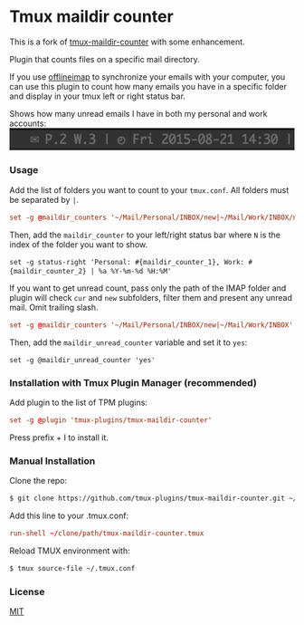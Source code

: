 # Tmux maildir counter

This is a fork of [tmux-maildir-counter](https://github.com/tmux-plugins/tmux-maildir-counter) with some enhancement.

Plugin that counts files on a specific mail directory.

If you use [offlineimap](http://offlineimap.org/) to synchronize your emails with your computer,
you can use this plugin to count how many emails you have in a specific folder and display in your tmux
left or right status bar.

Shows how many unread emails I have in both my personal and work accounts:
![prefix_off](screenshots/maildir_counter.png)

### Usage

Add the list of folders you want to count to your `tmux.conf`. All folders must be separated by `|`.

```tmux.conf
set -g @maildir_counters '~/Mail/Personal/INBOX/new|~/Mail/Work/INBOX/new'
```

Then, add the `maildir_counter` to your left/right status bar where `N` is the index of the folder you want to show.

```tmux.config
set -g status-right 'Personal: #{maildir_counter_1}, Work: #{maildir_counter_2} | %a %Y-%m-%d %H:%M'
```

If you want to get unread count, pass only the path of the IMAP folder and plugin will check `cur` and `new` subfolders, filter them and present any unread mail. Omit trailing slash.

```tmux.conf
set -g @maildir_counters '~/Mail/Personal/INBOX/new|~/Mail/Work/INBOX'
```

Then, add the `maildir_unread_counter` variable and set it to `yes`:

```tmux.config
set -g @maildir_unread_counter 'yes'
```

### Installation with Tmux Plugin Manager (recommended)

Add plugin to the list of TPM plugins:

```tmux.conf
set -g @plugin 'tmux-plugins/tmux-maildir-counter'
```

Press prefix + I to install it.

### Manual Installation

Clone the repo:

```bash
$ git clone https://github.com/tmux-plugins/tmux-maildir-counter.git ~/clone/path
```

Add this line to your .tmux.conf:

```tmux.conf
run-shell ~/clone/path/tmux-maildir-counter.tmux
```

Reload TMUX environment with:

```bash
$ tmux source-file ~/.tmux.conf
```

### License

[MIT](LICENSE)
